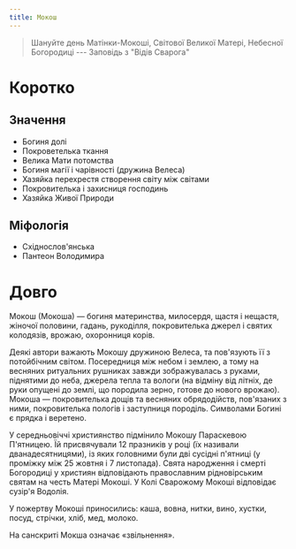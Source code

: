 ```yaml
---
title: Мокош
---
```


> Шануйте день Матінки-Мокоші, Світової Великої Матері, Небесної Богородиці --- Заповідь з "Відів Сварога"

# Коротко

## Значення

- Богиня долі
- Покроветелька ткання
- Велика Мати потомства
- Богиня магії і чарівності (дружина Велеса)
- Хазяйка перехрестя створення світу між світами
- Покровителька і захисниця господинь
- Хазяйка Живої Природи

## Міфологія

- Східнослов'янська
- Пантеон Володимира

# Довго

Мокош (Мокоша) — богиня материнства, милосердя, щастя і нещастя, жіночої половини, гадань, рукоділля, покровителька джерел і святих колодязів, врожаю, охоронниця корів.

Деякі автори важають Мокошу дружиною Велеса, та пов'язують її з потойбічним світом. Посередниця між небом і землею, а тому на весняних ритуальних рушниках завжди зображувалась з руками, піднятими до неба, джерела тепла та вологи (на відміну від літніх, де руки опущені до землі, що породила зерно, готове до нового врожаю). Мокоша — покровителька дощів та весняних обрядодійств, пов'язаних з ними, покровителька пологів і заступниця породіль. Символами Богині є прядка і веретено.

У середньовіччі християнство підмінило Мокошу Параскевою П'ятницею. Їй присвячували 12 празників у році (їх називали дванадесятницями), із яких головними були дві сусідні п'ятниці (у проміжку між 25 жовтня і 7 листопада). Свята народження і смерті Богородиці у християн відповідають православним рідновірським святам на честь Матері Мокоші. У Колі Сварожому Мокоші відповідає сузір'я Водолія.

У пожертву Мокоші приносились: каша, вовна, нитки, вино, хустки, посуд, стрічки, хліб, мед, молоко.

На санскриті Мокша означає «звільнення».
